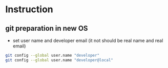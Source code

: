 # Instruction

## git preparation in new OS

- set user name and developer email (it not should be real name and real email)
```bash
git config --global user.name "developer"
git config --global user.name "developer@local"
```

